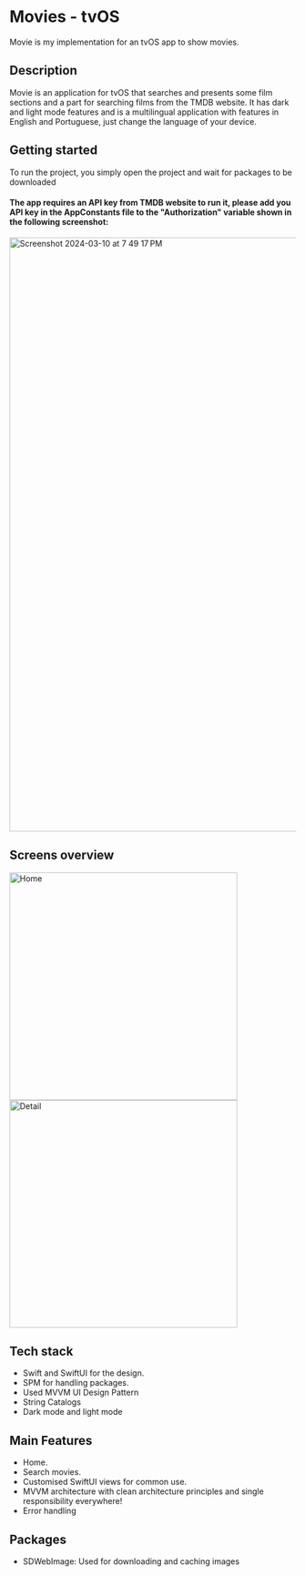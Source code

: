 # Movies - tvOS
Movie is my implementation for an tvOS app to show movies.

## Description
Movie is an application for tvOS that searches and presents some film sections and a part for searching films from the TMDB website. It has dark and light mode features and is a multilingual application with features in English and Portuguese, just change the language of your device.

## Getting started
To run the project, you simply open the project and wait for packages to be downloaded
#### The app requires an API key from TMDB website to run it, please add you API key in the AppConstants file to the "Authorization" variable shown in the following screenshot:
<img width="1044" alt="Screenshot 2024-03-10 at 7 49 17 PM" src="https://github.com/luisgustavoB1/DSPokemon/assets/46496566/85367dd4-1f6f-4772-a7c8-85993643e713">

## Screens overview
<img width="400" alt="Home" src="https://github.com/luisgustavoB1/movies-TVOS/assets/46496566/c677f6f0-d64e-404e-ac82-c9caa335392c"> 
<img width="400" alt="Detail" src="https://github.com/luisgustavoB1/movies-TVOS/assets/46496566/73e8a088-8d93-4cd3-adc6-7f09d3e51efc">

## Tech stack
- Swift and SwiftUI for the design.
- SPM for handling packages.
- Used MVVM UI Design Pattern
- String Catalogs
- Dark mode and light mode

## Main Features
- Home.
- Search movies.
- Customised SwiftUI views for common use.
- MVVM architecture with clean architecture principles and single responsibility everywhere!
- Error handling

## Packages
- SDWebImage: Used for downloading and caching images
